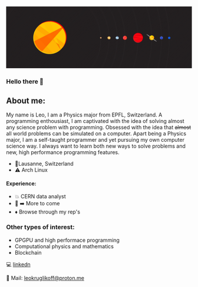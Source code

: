 ![..](https://github.com/leokruglikov/leokruglikov/blob/main/352042nn.jpg)
### Hello there 👋
## About me: 
My name is Leo, I am a Physics major from EPFL, Switzerland. A programming enthousiast, I am captivated with the idea of solving almost any science problem with programming. Obsessed with the idea that ~~almost~~ all world problems can be simulated on a computer. 
Apart being a Physics major, I am a self-taught programmer and yet pursuing my own computer science way. I always want to learn both new ways to solve problems and new, high performance programming features. 
- 📍Lausanne, Switzerland
- ⚠️ Arch Linux


#### Experience:
- 💥 CERN data analyst
- 🙏 :arrow_right: More to come
- ♦️ Browse through my rep's

### Other types of interest:
- GPGPU and high performace programming
- Computational physics and mathematics
- Blockchain

:computer: [linkedn](www.linkedin.com/in/leo-kruglikov-47b028150)

:email: Mail: leokruglikoff@proton.me

<!--
**leokruglikov/leokruglikov** is a ✨ _special_ ✨ repository because its `README.md` (this file) appears on your GitHub profile.

Here are some ideas to get you started:

- 🔭 I’m currently working on ...
- 🌱 I’m currently learning ...
- 👯 I’m looking to collaborate on ...
- 🤔 I’m looking for help with ...
- 💬 Ask me about ...
- 📫 How to reach me: ...
- 😄 Pronouns: ...
- ⚡ Fun fact: ...
-->
